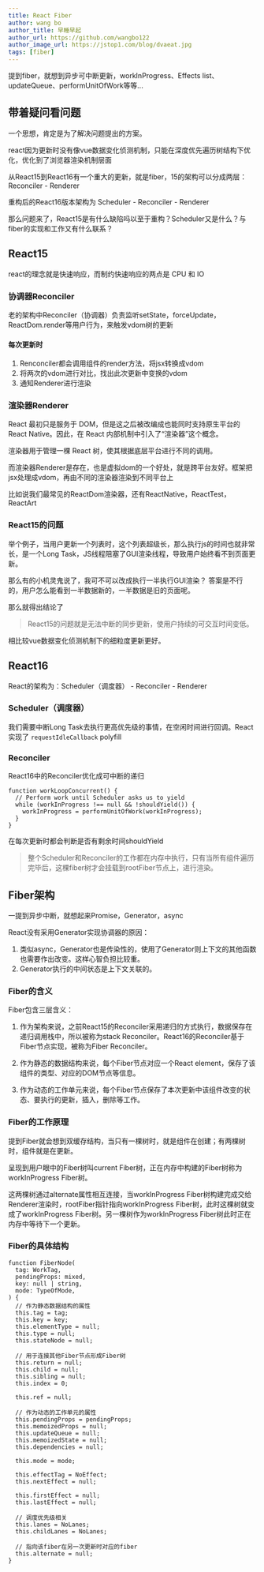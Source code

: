```yaml
---
title: React Fiber
author: wang bo
author_title: 早睡早起
author_url: https://github.com/wangbo122
author_image_url: https://jstop1.com/blog/dvaeat.jpg
tags: [fiber]
---
```


提到fiber，就想到异步可中断更新，workInProgress、Effects list、updateQueue、performUnitOfWork等等...

<!--truncate-->

## 带着疑问看问题
一个思想，肯定是为了解决问题提出的方案。

react因为更新时没有像vue数据变化侦测机制，只能在深度优先遍历树结构下优化，优化到了浏览器渲染机制层面

从React15到React16有一个重大的更新，就是fiber，15的架构可以分成两层：Reconciler - Renderer

重构后的React16版本架构为 Scheduler - Reconciler - Renderer

那么问题来了，React15是有什么缺陷吗以至于重构？Scheduler又是什么？与fiber的实现和工作又有什么联系？

## React15

react的理念就是快速响应，而制约快速响应的两点是 CPU 和 IO

### 协调器Reconciler

老的架构中Reconciler（协调器）负责监听setState，forceUpdate，ReactDom.render等用户行为，来触发vdom树的更新

#### 每次更新时
1. Renconciler都会调用组件的render方法，将jsx转换成vdom
2. 将两次的vdom进行对比，找出此次更新中变换的vdom
3. 通知Renderer进行渲染

### 渲染器Renderer
React 最初只是服务于 DOM，但是这之后被改编成也能同时支持原生平台的 React Native。因此，在 React 内部机制中引入了“渲染器”这个概念。

渲染器用于管理一棵 React 树，使其根据底层平台进行不同的调用。

而渲染器Renderer是存在，也是虚拟dom的一个好处，就是跨平台友好。框架把jsx处理成vdom，再由不同的渲染器渲染到不同平台上

比如说我们最常见的ReactDom渲染器，还有ReactNative，ReactTest，ReactArt

### React15的问题
举个例子，当用户更新一个列表时，这个列表超级长，那么执行js的时间也就非常长，是一个Long Task，JS线程阻塞了GUI渲染线程，导致用户始终看不到页面更新。

那么有的小机灵鬼说了，我可不可以改成执行一半执行GUI渲染？
答案是不行的，用户怎么能看到一半数据新的，一半数据是旧的页面呢。

那么就得出结论了
  >React15的问题就是无法中断的同步更新，使用户持续的可交互时间变低。

相比较vue数据变化侦测机制下的细粒度更新更好。

## React16
React的架构为：Scheduler（调度器） - Reconciler - Renderer

### Scheduler（调度器）
我们需要中断Long Task去执行更高优先级的事情，在空闲时间进行回调。React实现了 `requestIdleCallback` polyfill

### Reconciler
React16中的Reconciler优化成可中断的递归
```
function workLoopConcurrent() {
  // Perform work until Scheduler asks us to yield
  while (workInProgress !== null && !shouldYield()) {
    workInProgress = performUnitOfWork(workInProgress);
  }
}
```
在每次更新时都会判断是否有剩余时间shouldYield

  >整个Scheduler和Reconciler的工作都在内存中执行，只有当所有组件遍历完毕后，这棵fiber树才会挂载到rootFiber节点上，进行渲染。

## Fiber架构
一提到异步中断，就想起来Promise，Generator，async

React没有采用Generator实现协调器的原因：
1. 类似async，Generator也是传染性的，使用了Generator则上下文的其他函数也需要作出改变。这样心智负担比较重。
2. Generator执行的中间状态是上下文关联的。

### Fiber的含义
Fiber包含三层含义：

1. 作为架构来说，之前React15的Reconciler采用递归的方式执行，数据保存在递归调用栈中，所以被称为stack Reconciler。React16的Reconciler基于Fiber节点实现，被称为Fiber Reconciler。

2. 作为静态的数据结构来说，每个Fiber节点对应一个React element，保存了该组件的类型、对应的DOM节点等信息。

3. 作为动态的工作单元来说，每个Fiber节点保存了本次更新中该组件改变的状态、要执行的更新，插入，删除等工作。

### Fiber的工作原理
提到Fiber就会想到双缓存结构，当只有一棵树时，就是组件在创建；有两棵树时，组件就是在更新。

呈现到用户眼中的Fiber树叫current Fiber树，正在内存中构建的Fiber树称为workInProgress Fiber树。

这两棵树通过alternate属性相互连接，当workInProgress Fiber树构建完成交给Renderer渲染时，rootFiber指针指向workInProgress Fiber树，此时这棵树就变成了workInProgress Fiber树。另一棵树作为workInProgress Fiber树此时正在内存中等待下一个更新。

### Fiber的具体结构
```
function FiberNode(
  tag: WorkTag,
  pendingProps: mixed,
  key: null | string,
  mode: TypeOfMode,
) {
  // 作为静态数据结构的属性
  this.tag = tag;
  this.key = key;
  this.elementType = null;
  this.type = null;
  this.stateNode = null;

  // 用于连接其他Fiber节点形成Fiber树
  this.return = null;
  this.child = null;
  this.sibling = null;
  this.index = 0;

  this.ref = null;

  // 作为动态的工作单元的属性
  this.pendingProps = pendingProps;
  this.memoizedProps = null;
  this.updateQueue = null;
  this.memoizedState = null;
  this.dependencies = null;

  this.mode = mode;

  this.effectTag = NoEffect;
  this.nextEffect = null;

  this.firstEffect = null;
  this.lastEffect = null;

  // 调度优先级相关
  this.lanes = NoLanes;
  this.childLanes = NoLanes;

  // 指向该fiber在另一次更新时对应的fiber
  this.alternate = null;
}
```